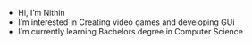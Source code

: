 - Hi, I’m Nithin
- I’m interested in Creating video games and developing GUi
- I’m currently learning Bachelors degree in Computer Science


<!---
Nithin10281/Nithin10281 is a ✨ special ✨ repository because its `README.md` (this file) appears on your GitHub profile.
You can click the Preview link to take a look at your changes.
--->
